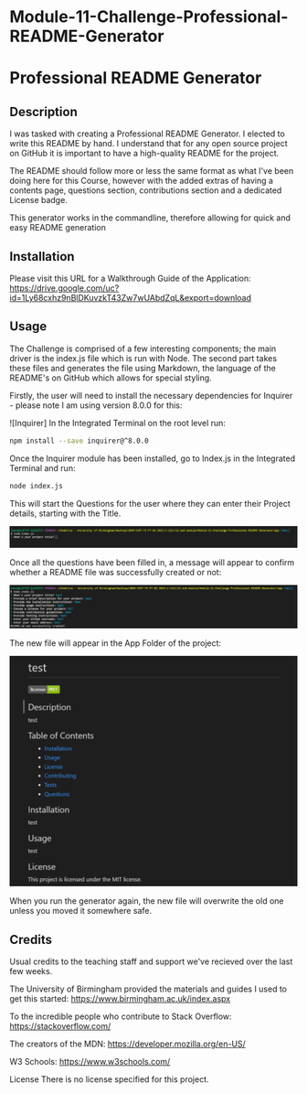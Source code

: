 # Module-11-Challenge-Professional-README-Generator

# Professional README Generator

## Description

I was tasked with creating a Professional README Generator. I elected to write this README by hand. I understand that for any open source project on GitHub it is important to have a high-quality README for the project.

The README should follow more or less the same format as what I've been doing here for this Course, however with the added extras of having a contents page, questions section, contributions section and a dedicated License badge.

This generator works in the commandline, therefore allowing for quick and easy README generation

## Installation
Please visit this URL for a Walkthrough Guide of the Application: https://drive.google.com/uc?id=1Ly68cxhz9nBlDKuvzkT43Zw7wUAbdZqL&export=download

## Usage

The Challenge is comprised of a few interesting components; the main driver is the index.js file which is run with Node. The second part takes these files and generates the file using Markdown, the language of the README's on GitHub which allows for special styling.

Firstly, the user will need to install the necessary dependencies for Inquirer - please note I am using version 8.0.0 for this:

![Inquirer]
In the Integrated Terminal on the root level run:

```bash
npm install --save inquirer@^8.0.0
```

Once the Inquirer module has been installed, go to Index.js in the Integrated Terminal and run:

```bash
node index.js
```

This will start the Questions for the user where they can enter their Project details, starting with the Title.

![Index](./app/images/runningIndexjs.png)

Once all the questions have been filled in, a message will appear to confirm whether a README file was successfully created or not:

![Success](./app/images/readmesuccess.png)

The new file will appear in the App Folder of the project:

![Test Sample](./app/images/testReadMeSample.png)

When you run the generator again, the new file will overwrite the old one unless you moved it somewhere safe.

## Credits

Usual credits to the teaching staff and support we've recieved over the last few weeks.

The University of Birmingham provided the materials and guides I used to get this started: https://www.birmingham.ac.uk/index.aspx

To the incredible people who contribute to Stack Overflow: https://stackoverflow.com/

The creators of the MDN: https://developer.mozilla.org/en-US/

W3 Schools: https://www.w3schools.com/

License
There is no license specified for this project.

